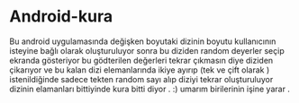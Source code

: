 # Android-kura
Bu android uygulamasında değişken boyutaki dizinin boyutu kullanıcının isteyine bağlı olarak oluşturuluyor sonra bu diziden random deyerler seçip ekranda 
gösteriyor bu gödterilen değerleri tekrar çıkmasın diye diziden çikarıyor ve bu kalan dizi elemanlarında ikiye ayırıp (tek ve çift olarak ) istenildiğinde 
sadece tekten random sayı alıp diziyi tekrar oluşturuluyor dizinin elamanları bittiyinde kura bitti diyor . :) umarım birilerinin işine yarar .
